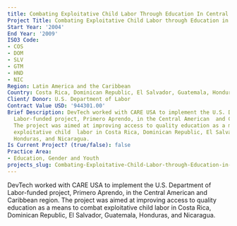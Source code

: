 ```yaml
---
title: Combating Exploitative Child Labor Through Education In Central America
Project Title: Combating Exploitative Child Labor through Education in Central America
Start Year: '2004'
End Year: '2009'
ISO3 Code:
- COS
- DOM
- SLV
- GTM
- HND
- NIC
Region: Latin America and the Caribbean
Country: Costa Rica, Dominican Republic, El Salvador, Guatemala, Honduras, Nicaragua
Client/ Donor: U.S. Department of Labor
Contract Value USD: '944301.00'
Brief Description: DevTech worked with CARE USA to implement the U.S. Department of
  Labor-funded project, Primero Aprendo, in the Central American  and Caribbean region.
  The project was aimed at improving access to quality education as a means to combat
  exploitative child  labor in Costa Rica, Dominican Republic, El Salvador, Guatemala,
  Honduras, and Nicaragua.
Is Current Project? (true/false): false
Practice Area:
- Education, Gender and Youth
projects_slug: Combating-Exploitative-Child-Labor-through-Education-in-Central-America
---
```


DevTech worked with CARE USA to implement the U.S. Department of Labor-funded project, Primero Aprendo, in the Central American  and Caribbean region. The project was aimed at improving access to quality education as a means to combat exploitative child  labor in Costa Rica, Dominican Republic, El Salvador, Guatemala, Honduras, and Nicaragua.